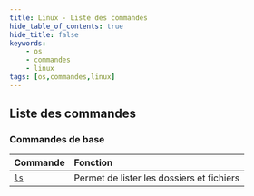 ```yaml
---
title: Linux - Liste des commandes
hide_table_of_contents: true
hide_title: false
keywords:
    - os
    - commandes
    - linux
tags: [os,commandes,linux]
---
```


## Liste des commandes

### Commandes de base

|Commande|Fonction|
|:-------|:-------|
|[`ls`](cmd/cmd_ls)|Permet de lister les dossiers et fichiers|

